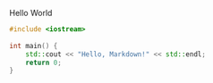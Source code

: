 Hello World
```c++
#include <iostream>
 
int main() {
    std::cout << "Hello, Markdown!" << std::endl;
    return 0;
}
```